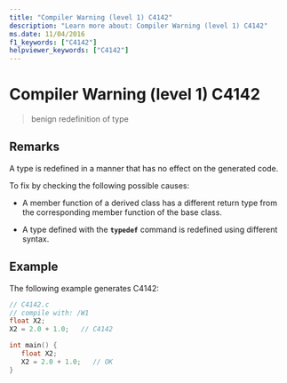 ```yaml
---
title: "Compiler Warning (level 1) C4142"
description: "Learn more about: Compiler Warning (level 1) C4142"
ms.date: 11/04/2016
f1_keywords: ["C4142"]
helpviewer_keywords: ["C4142"]
---
```

# Compiler Warning (level 1) C4142

> benign redefinition of type

## Remarks

A type is redefined in a manner that has no effect on the generated code.

To fix by checking the following possible causes:

- A member function of a derived class has a different return type from the corresponding member function of the base class.

- A type defined with the **`typedef`** command is redefined using different syntax.

## Example

The following example generates C4142:

```c
// C4142.c
// compile with: /W1
float X2;
X2 = 2.0 + 1.0;   // C4142

int main() {
   float X2;
   X2 = 2.0 + 1.0;   // OK
}
```
